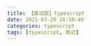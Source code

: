 ```yaml
---
title: 【面试题】typescript
date: 2021-03-29 18:50:49
categories: typescript
tags: [typescript, 面试]
---
```

